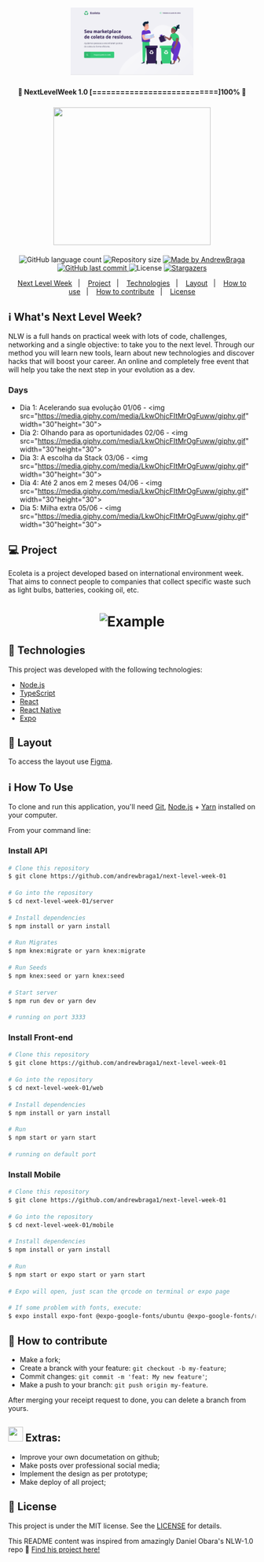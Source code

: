 <h1 align="center">
    <img alt="NextLevelWeek" title="#NextLevelWeek" src="repo/WebHome.png" width="250px" />
</h1>

<h4 align="center"> 
	🚀 NextLevelWeek 1.0 [===========================]100% 🚀
</h4>
<h3 align="center">
  <img src="https://media.giphy.com/media/icPn4EwqNpAsZQmInZ/giphy.gif" width="320" height="280"> 
</h3>
 

<p align="center">
  <img alt="GitHub language count" src="https://img.shields.io/github/languages/count/andrewbraga1/next-level-week-01?color=%2304D361">

  <img alt="Repository size" src="https://img.shields.io/github/repo-size/andrewbraga1/next-level-week-01">
	
  <a href="https://www.linkedin.com/in/andrew-braga-rodrigues/">
    <img alt="Made by AndrewBraga" src="https://img.shields.io/badge/made%20by-AndrewBraga-%2304D361">
  </a>

  <a href="https://github.com/andrewbraga1/next-level-week-01/commits/master">
    <img alt="GitHub last commit" src="https://img.shields.io/github/last-commit/andrewbraga1/next-level-week-01">
  </a>

  <img alt="License" src="https://img.shields.io/badge/license-MIT-brightgreen">
   <a href="https://github.com//andrewbraga1/next-level-week-01/stargazers">
    <img alt="Stargazers" src="https://img.shields.io/github/stars/andrewbraga1/next-level-week-01?style=social">
  </a>
</p>

<p align="center">
  <a href="#-nlw">Next Level Week</a>&nbsp;&nbsp;&nbsp;|&nbsp;&nbsp;&nbsp;
  <a href="#-project">Project</a>&nbsp;&nbsp;&nbsp;|&nbsp;&nbsp;&nbsp;
  <a href="#rocket-Technologies">Technologies</a>&nbsp;&nbsp;&nbsp;|&nbsp;&nbsp;&nbsp;
  <a href="#-layout">Layout</a>&nbsp;&nbsp;&nbsp;|&nbsp;&nbsp;&nbsp;
  <a href="#-how-to-use">How to use</a>&nbsp;&nbsp;&nbsp;|&nbsp;&nbsp;&nbsp;
  <a href="#-how-to-contribute">How to contribute</a>&nbsp;&nbsp;&nbsp;|&nbsp;&nbsp;&nbsp;
  <a href="#memo-license">License</a>
</p>

## :information_source: What's Next Level Week?

NLW is a full hands on practical week with lots of code, challenges, networking and a single objective: to take you to the next level.
Through our method you will learn new tools, learn about new technologies and discover hacks that will boost your career.
An online and completely free event that will help you take the next step in your evolution as a dev.

### Days
- Dia 1: Acelerando sua evolução 01/06 - <img src="https://media.giphy.com/media/LkwOhjcFItMrOgFuww/giphy.gif" width="30"height="30">
- Dia 2: Olhando para as oportunidades 02/06 - <img src="https://media.giphy.com/media/LkwOhjcFItMrOgFuww/giphy.gif" width="30"height="30">
- Dia 3: A escolha da Stack 03/06 - <img src="https://media.giphy.com/media/LkwOhjcFItMrOgFuww/giphy.gif" width="30"height="30">
- Dia 4: Até 2 anos em 2 meses 04/06 - <img src="https://media.giphy.com/media/LkwOhjcFItMrOgFuww/giphy.gif" width="30"height="30">
- Dia 5: Milha extra 05/06 - <img src="https://media.giphy.com/media/LkwOhjcFItMrOgFuww/giphy.gif" width="30"height="30">

## 💻 Project

Ecoleta is a project developed based on international environment week. 
That aims to connect people to companies that collect specific waste such as light bulbs, batteries, cooking oil, etc.

<h1 align="center">
    <img alt="Example" title="Example" src=".github/capa.svg" width="500px" />
</h1>


## :rocket: Technologies

This project was developed with the following technologies:

- [Node.js][nodejs]
- [TypeScript][typescript]
- [React][reactjs]
- [React Native][rn]
- [Expo][expo]

## 🔖 Layout

To access the layout use [Figma](https://www.figma.com/file/1SxgOMojOB2zYT0Mdk28lB/).

## :information_source: How To Use

To clone and run this application, you'll need [Git](https://git-scm.com), [Node.js][nodejs] + [Yarn][yarn] installed on your computer.

From your command line:

### Install API 

```bash
# Clone this repository
$ git clone https://github.com/andrewbraga1/next-level-week-01

# Go into the repository
$ cd next-level-week-01/server

# Install dependencies
$ npm install or yarn install

# Run Migrates
$ npm knex:migrate or yarn knex:migrate

# Run Seeds
$ npm knex:seed or yarn knex:seed

# Start server
$ npm run dev or yarn dev

# running on port 3333
```

### Install Front-end

```bash
# Clone this repository
$ git clone https://github.com/andrewbraga1/next-level-week-01

# Go into the repository
$ cd next-level-week-01/web

# Install dependencies
$ npm install or yarn install

# Run
$ npm start or yarn start

# running on default port
```

### Install Mobile

```bash
# Clone this repository
$ git clone https://github.com/andrewbraga1/next-level-week-01

# Go into the repository
$ cd next-level-week-01/mobile

# Install dependencies
$ npm install or yarn install

# Run
$ npm start or expo start or yarn start

# Expo will open, just scan the qrcode on terminal or expo page

# If some problem with fonts, execute:
$ expo install expo-font @expo-google-fonts/ubuntu @expo-google-fonts/roboto

```

## 🤔 How to contribute

- Make a fork;
- Create a branck with your feature: `git checkout -b my-feature`;
- Commit changes: `git commit -m 'feat: My new feature'`;
- Make a push to your branch: `git push origin my-feature`.

After merging your receipt request to done, you can delete a branch from yours.


## <img src="https://media.giphy.com/media/sxJ1nCeUoNSfe/giphy.gif" width="30" height="30"> Extras:

- Improve your own documetation on github;
- Make posts over professional social media; 
- Implement the design as per prototype;
- Make deploy of all project;

## :memo: License

This project is under the MIT license. See the [LICENSE](https://github.com/andrewbraga1/next-level-week-01/blob/master/LICENSE) for details.


This README content was inspired from amazingly Daniel Obara's NLW-1.0 repo :wave: [Find his project here!](https://github.com/DanielObara/NLW-1.0)


[nodejs]: https://nodejs.org/
[typescript]: https://www.typescriptlang.org/
[expo]: https://expo.io/
[reactjs]: https://reactjs.org
[rn]: https://facebook.github.io/react-native/
[yarn]: https://yarnpkg.com/
[vs]: https://code.visualstudio.com/
[vceditconfig]: https://marketplace.visualstudio.com/items?itemName=EditorConfig.EditorConfig
[vceslint]: https://marketplace.visualstudio.com/items?itemName=dbaeumer.vscode-eslint
[prettier]: https://marketplace.visualstudio.com/items?itemName=esbenp.prettier-vscode
